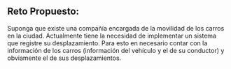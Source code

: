 ## Reto Propuesto: 

Suponga que existe una compañía encargada de la movilidad de los carros en la ciudad. Actualmente tiene la necesidad de implementar un sistema que registre su desplazamiento. Para esto en necesario contar con la información de los carros (información del vehículo y el de su conductor) y obviamente el de sus desplazamientos.
